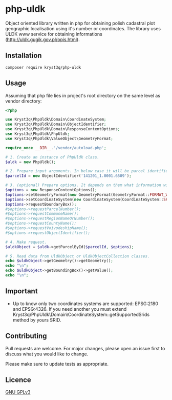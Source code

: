 # php-uldk

Object oriented library written in php for obtaining polish cadastral plot geographic localisation using it's number or coordinates. The library uses ULDK www service for obtaining informations (http://uldk.gugik.gov.pl/opis.html).

## Installation

```shell script
composer require kryst3q/php-uldk
```

## Usage

Assuming that php file lies in project's root directory on the same level as vendor directory:

```php
<?php

use Kryst3q\PhpUldk\Domain\CoordinateSystem;
use Kryst3q\PhpUldk\Domain\ObjectIdentifier;
use Kryst3q\PhpUldk\Domain\ResponseContentOptions;
use Kryst3q\PhpUldk\PhpUldk;
use Kryst3q\PhpUldk\ValueObject\GeometryFormat;

require_once __DIR__.'/vendor/autoload.php';

# 1. Create an instance of PhpUldk class.
$uldk = new PhpUldk();

# 2. Prepare input arguments. In below case it will be parcel identifier.
$parcelId = new ObjectIdentifier('141201_1.0001.6509');

# 3. (optional) Prepare options. It depends on them what information will be returned.
$options = new ResponseContentOptions();
$options->setGeometryFormat(new GeometryFormat(GeometryFormat::FORMAT_WKT)); # Default is WKB
$options->setCoordinateSystem(new CoordinateSystem(CoordinateSystem::SRID_4326)); # Default is ESD:2180
$options->requestBoundaryBox();
#$options->requestParcelNumber();
#$options->requestCommuneName();
#$options->requestRegionNameOrNumber();
#$options->requestCountyName();
#$options->requestVoivodeshipName();
#$options->requestObjectIdentifier();

# 4. Make request.
$uldkObject = $uldk->getParcelById($parcelId, $options);

# 5. Read data from UldkObject or UldkObjectCollection classes.
echo $uldkObject->getGeometry()->getGeometry();
echo "\n";
echo $uldkObject->getBoundingBox()->getValue();
echo "\n";
```

## Important

* Up to know only two coordinates systems are supported: EPSG:2180 and EPSG:4326. If you need another you must extend Kryst3q\PhpUldk\Domain\CoordinateSystem::getSupportedSrids method by yours SRID.

## Contributing

Pull requests are welcome. For major changes, please open an issue first to discuss what you would like to change.

Please make sure to update tests as appropriate.

## Licence

[GNU GPLv3](https://choosealicense.com/licenses/gpl-3.0/)
